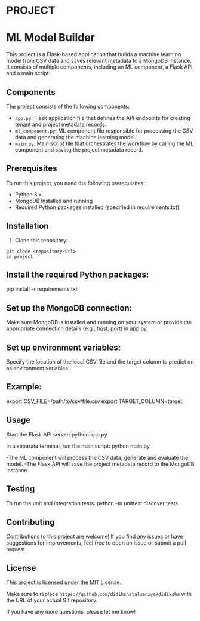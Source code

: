 # PROJECT

# ML Model Builder

This project is a Flask-based application that builds a machine learning model from CSV data and saves relevant metadata to a MongoDB instance. It consists of multiple components, including an ML component, a Flask API, and a main script.

## Components

The project consists of the following components:

- `app.py`: Flask application file that defines the API endpoints for creating tenant and project metadata records.
- `ml_component.py`: ML component file responsible for processing the CSV data and generating the machine learning model.
- `main.py`: Main script file that orchestrates the workflow by calling the ML component and saving the project metadata record.

## Prerequisites

To run this project, you need the following prerequisites:

- Python 3.x
- MongoDB installed and running
- Required Python packages installed (specified in requirements.txt)

## Installation

1. Clone this repository:

```shell
git clone <repository-url>
cd project

```
## Install the required Python packages:
pip install -r requirements.txt

## Set up the MongoDB connection:

Make sure MongoDB is installed and running on your system or provide the appropriate connection details (e.g., host, port) in app.py.

## Set up environment variables:

Specify the location of the local CSV file and the target column to predict on as environment variables.

## Example:
export CSV_FILE=/path/to/csv/file.csv
export TARGET_COLUMN=target

## Usage
Start the Flask API server:
python app.py

In a separate terminal, run the main script:
python main.py

-The ML component will process the CSV data, generate and evaluate the model.
-The Flask API will save the project metadata record to the MongoDB instance.

## Testing
To run the unit and integration tests:
python -m unittest discover tests

## Contributing
Contributions to this project are welcome! If you find any issues or have suggestions for improvements, feel free to open an issue or submit a pull request.

## License
This project is licensed under the MIT License.

Make sure to replace `https://github.com/didikshatalwaniya/didiksha` with the URL of your actual Git repository.

If you have any more questions, please let me know!
